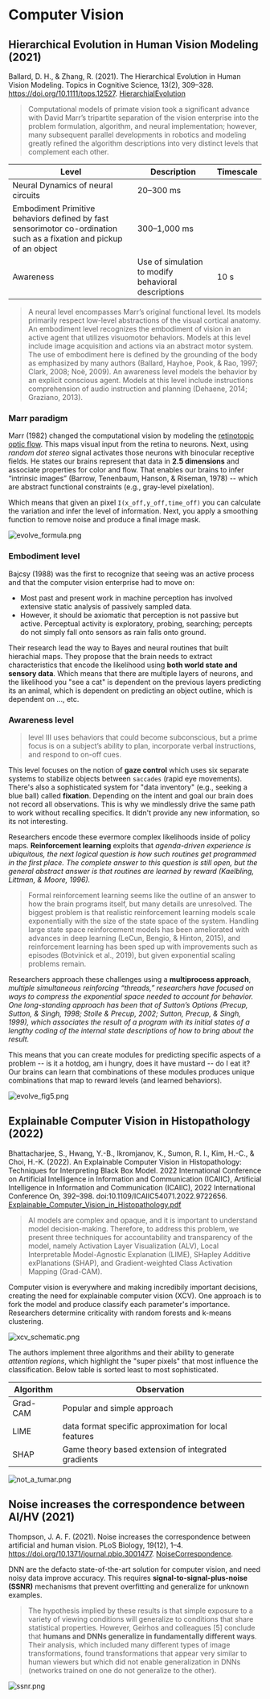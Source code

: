 # Computer Vision

## Hierarchical Evolution in Human Vision Modeling (2021)

Ballard, D. H., & Zhang, R. (2021). The Hierarchical Evolution in Human Vision Modeling. Topics in Cognitive Science, 13(2), 309–328. https://doi.org/10.1111/tops.12527. [HierarchialEvolution](HierarchialEvolution.pdf)

> Computational models of primate vision took a significant advance with David Marr’s tripartite separation of the vision enterprise into the problem formulation, algorithm, and neural implementation; however, many subsequent parallel developments in robotics and modeling greatly refined the algorithm descriptions into very distinct levels that complement each other.

|Level| Description| Timescale|
|------|----------|----------|
|Neural Dynamics of neural circuits| 20–300 ms|
|Embodiment Primitive behaviors defined by fast sensorimotor co-ordination such as a fixation and pickup of an object |300–1,000 ms|
|Awareness| Use of simulation to modify behavioral descriptions |10 s|

> A neural level encompasses Marr’s original functional level. Its models primarily respect low-level abstractions of the visual cortical anatomy. An embodiment level recognizes the embodiment of vision in an active agent that utilizes visuomotor behaviors. Models at this level include image acquisition and actions via an abstract motor system. The use of embodiment here is defined by the grounding of the body as emphasized by many authors (Ballard, Hayhoe, Pook, & Rao, 1997; Clark, 2008; Noë, 2009). An awareness level models the behavior by an explicit conscious agent. Models at this level include instructions comprehension of audio instruction and planning (Dehaene, 2014; Graziano, 2013).

### Marr paradigm

Marr (1982) changed the computational vision by modeling the [retinotopic optic flow](https://en.wikipedia.org/wiki/Retinotopy). This maps visual input from the retina to neurons. Next, using _random dot stereo_ signal activates those neurons with binocular receptive fields. He states our brains represent that data in **2.5 dimensions** and associate properties for color and flow. That enables our brains to infer “intrinsic images” (Barrow, Tenenbaum, Hanson, & Riseman, 1978) -- which are abstract functional constraints (e.g., gray-level pixelation).

Which means that given an pixel `I(x_off,y_off,time_off)` you can calculate the variation and infer the level of information. Next, you apply a smoothing function to remove noise and produce a final image mask.

![evolve_formula.png](evolve_formula.png)

### Embodiment level

Bajcsy (1988) was the first to recognize that seeing was an active process and that the computer vision enterprise had to move on:

- Most past and present work in machine perception has involved extensive static analysis of passively sampled data.
- However, it should be axiomatic that perception is not passive but active. Perceptual activity is exploratory, probing, searching; percepts do not simply fall onto sensors as rain falls onto ground.

Their research lead the way to Bayes and neural routines that built hierachial maps. They propose that the brain needs to extract characteristics that encode the likelihood using **both world state and sensory data**. Which means that there are multiple layers of neurons, and the likelihood you "see a cat" is dependent on the previous layers predicting its an animal, which is dependent on predicting an object outline, which is dependent on ..., etc.

### Awareness level

>level III uses behaviors that could become subconscious, but a prime focus is on a subject’s ability to plan, incorporate verbal instructions, and respond to on-off cues.

This level focuses on the notion of **gaze control** which uses six separate systems to stabilize objects between `saccades` (rapid eye movements). There's also a sophisticated system for "data inventory" (e.g., seeking a blue ball) called **fixation**. Depending on the intent and goal our brain does not record all observations. This is why we mindlessly drive the same path to work without recalling specifics. It didn't provide any new information, so its not interesting.

Researchers encode these evermore complex likelihoods inside of policy maps. **Reinforcement learning** exploits that _agenda-driven experience is ubiquitous, the next logical question is how such routines get programmed in the first place. The complete answer to this question is still open, but the general abstract answer is that routines are learned by reward (Kaelbling, Littman, & Moore, 1996)._

> Formal reinforcement learning seems like the outline of an answer to how the brain programs itself, but many details are unresolved. The biggest problem is that realistic reinforcement learning models scale exponentially with the size of the state space of the system. Handling large state space reinforcement models has been ameliorated with advances in deep learning (LeCun, Bengio, & Hinton, 2015), and reinforcement learning has been sped up
with improvements such as episodes (Botvinick et al., 2019), but given exponential scaling problems remain.

Researchers approach these challenges using a **multiprocess approach**, _multiple simultaneous reinforcing “threads,” researchers have focused on ways to compress the exponential space needed to account for behavior. One long-standing approach has been that of Sutton’s Options (Precup, Sutton, & Singh, 1998; Stolle & Precup, 2002; Sutton, Precup, & Singh, 1999), which associates the result of a program with its initial states of a lengthy coding of the internal state descriptions of how to bring about the result._

This means that you can create modules for predicting specific aspects of a problem -- is it a hotdog, am i hungry, does it have mustard -- do I eat it? Our brains can learn that combinations of these modules produces unique combinations that map to reward levels (and learned behaviors).

![evolve_fig5.png](evolve_fig5.png)

## Explainable Computer Vision in Histopathology (2022)

Bhattacharjee, S., Hwang, Y.-B., Ikromjanov, K., Sumon, R. I., Kim, H.-C., & Choi, H.-K. (2022). An Explainable Computer Vision in Histopathology: Techniques for Interpreting Black Box Model. 2022 International Conference on Artificial Intelligence in Information and Communication (ICAIIC), Artificial Intelligence in Information and Communication (ICAIIC), 2022 International Conference On, 392–398. doi:10.1109/ICAIIC54071.2022.9722656. [Explainable_Computer_Vision_in_Histopathology.pdf](Explainable_Computer_Vision_in_Histopathology.pdf)

> AI models are complex and opaque, and it is important to understand model decision-making. Therefore, to address this problem, we present three techniques for accountability and transparency of the model, namely Activation Layer Visualization (ALV), Local Interpretable Model-Agnostic Explanation (LIME), SHapley Additive exPlanations (SHAP), and Gradient-weighted Class Activation Mapping (Grad-CAM).

Computer vision is everywhere and making incredibily important decisions, creating the need for explainable computer vision (XCV). One approach is to fork the model and produce classify each parameter's importance. Researchers determine criticality with random forests and k-means clustering.

![xcv_schematic.png](xcv_schematic.png)

The authors implement three algorithms and their ability to generate _attention regions_, which highlight the "super pixels" that most influence the classification. Below table is sorted least to most sophisticated.

|Algorithm|Observation|
|------|-------------|
|Grad-CAM| Popular and simple approach|
|LIME| data format specific approximation for local features|
|SHAP| Game theory based extension of integrated gradients|

![not_a_tumar.png](not_a_tumar.png)

## Noise increases the correspondence between AI/HV (2021)

Thompson, J. A. F. (2021). Noise increases the correspondence between artificial and human vision. PLoS Biology, 19(12), 1–4. https://doi.org/10.1371/journal.pbio.3001477. [NoiseCorrespondence](NoiseCorrespondence.pdf).

DNN are the defacto state-of-the-art solution for computer vision, and need noisy data improve accuracy. This requires **signal-to-signal-plus-noise (SSNR)** mechanisms that prevent overfitting and generalize for unknown examples.

> The hypothesis implied by these results is that simple exposure to a variety of viewing conditions will generalize to conditions that share statistical properties. However, Geirhos and colleagues [5] conclude that **humans and DNNs generalize in fundamentally different ways**. Their analysis, which included many different types of image transformations, found transformations that appear very similar to human viewers but which did not enable generalization in DNNs (networks trained on one do not generalize to the other).

![ssnr.png](ssnr.png)

